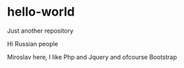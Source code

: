 # hello-world
Just another repository

Hi Russian people

Miroslav here, I like Php and Jquery and ofcourse Bootstrap
